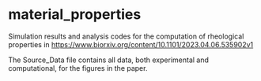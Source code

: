 # material_properties

Simulation results and analysis codes for the computation of rheological properties in https://www.biorxiv.org/content/10.1101/2023.04.06.535902v1

The Source_Data file contains all data, both experimental and computational, for the figures in the paper.
